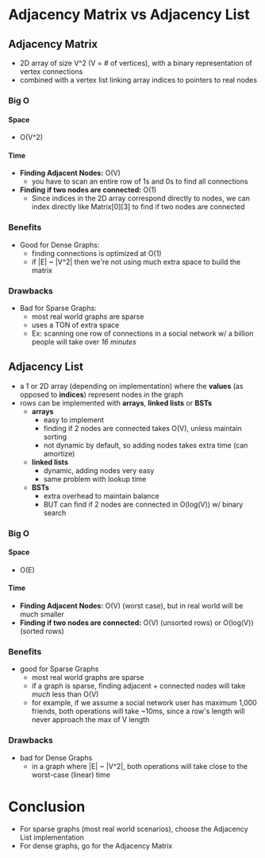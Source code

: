 # Adjacency Matrix vs Adjacency List

## Adjacency Matrix

- 2D array of size V^2 (V = # of vertices), with a binary representation of vertex connections
- combined with a vertex list linking array indices to pointers to real nodes

### Big O

#### Space
- O(V^2)

#### Time
- **Finding Adjacent Nodes:** O(V)
  + you have to scan an entire row of 1s and 0s to find all connections
- **Finding if two nodes are connected:** O(1)
  + Since indices in the 2D array correspond directly to nodes, we can index directly like Matrix[0][3] to find if two nodes are connected

### Benefits

- Good for Dense Graphs:
  + finding connections is optimized at O(1)
  + if |E| ~ |V^2| then we're not using much extra space to build the matrix

### Drawbacks

- Bad for Sparse Graphs:
  + most real world graphs are sparse
  + uses a TON of extra space
  + Ex: scanning one row of connections in a social network w/ a billion people will take over *16 minutes*


## Adjacency List

- a 1 or 2D array (depending on implementation) where the **values** (as opposed to **indices**) represent nodes in the graph 
- rows can be implemented with **arrays**, **linked lists** or **BSTs**
  + **arrays**
    - easy to implement
    - finding if 2 nodes are connected takes O(V), unless maintain sorting
    - not dynamic by default, so adding nodes takes extra time (can amortize)
  + **linked lists**
    - dynamic, adding nodes very easy
    - same problem with lookup time
  + **BSTs**
    - extra overhead to maintain balance
    - BUT can find if 2 nodes are connected in O(log(V)) w/ binary search

### Big O

#### Space
- O(E)

#### Time
- **Finding Adjacent Nodes:** O(V) (worst case), but in real world will be much smaller
- **Finding if two nodes are connected:** O(V) (unsorted rows) or O(log(V)) (sorted rows)

### Benefits

- good for Sparse Graphs
  + most real world graphs are sparse
  + if a graph is sparse, finding adjacent + connected nodes will take *much* less than O(V)
  + for example, if we assume a social network user has maximum 1,000 friends, both operations will take ~10ms, since a row's length will never approach the max of V length

### Drawbacks

- bad for Dense Graphs
  + in a graph where |E| ~ |V^2|, both operations will take close to the worst-case (linear) time

# Conclusion

- For sparse graphs (most real world scenarios), choose the Adjacency List implementation
- For dense graphs, go for the Adjacency Matrix